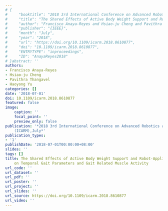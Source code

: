 ```yaml
---
# {
#     "booktitle": "2018 3rd International Conference on Advanced Robotics and Mechatronics ({ICARM})",
#     "title": "The Shared Effects of Active Body Weight Support and Robot-Applied Resistance/Assistance on Temporal Gait Parameters and Gait Related Muscle Activity",
#     "author": "Francisco Anaya-Reyes and Hsiao-ju Cheng and Pavithra Thangavel and Haoyong Yu",
#     "publisher": "{IEEE}",
#     "month": "July",
#     "year": "2018",
#     "url": "https://doi.org/10.1109/icarm.2018.8610877",
#     "doi": "10.1109/icarm.2018.8610877",
#     "ENTRYTYPE": "inproceedings",
#     "ID": "AnayaReyes2018"
# }abstract: ''
authors:
- Francisco Anaya-Reyes
- Hsiao-ju Cheng
- Pavithra Thangavel
- Haoyong Yu
categories: []
date: '2018-07-01'
doi: 10.1109/icarm.2018.8610877
featured: false
image:
    caption: ''
    focal_point: ''
    preview_only: false
publication: '*2018 3rd International Conference on Advanced Robotics and Mechatronics
    (ICARM),July*'
publication_types:
- '1'
publishDate: '2018-07-01T00:00:00+08:00'
slides: ''
tags: []
title: The Shared Effects of Active Body Weight Support and Robot-Applied Resistance/Assistance
    on Temporal Gait Parameters and Gait Related Muscle Activity
url_code: ''
url_dataset: ''
url_pdf: ''
url_poster: ''
url_project: ''
url_slides: ''
url_source: https://doi.org/10.1109/icarm.2018.8610877
url_video: ''
---
```

